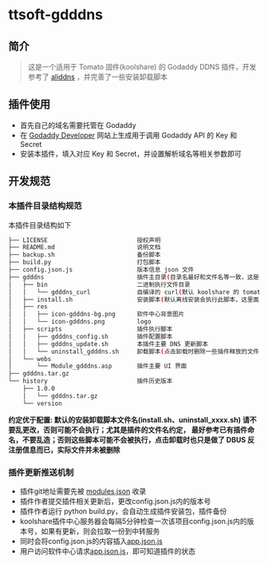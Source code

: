 # ttsoft-gdddns

## 简介 

> 这是一个适用于 Tomato 固件(koolshare) 的 Godaddy DDNS 插件，开发参考了 [aliddns](https://github.com/kyriosli/koolshare-aliddns) ，并完善了一些安装卸载脚本

## 插件使用

- 首先自己的域名需要托管在 Godaddy
- 在 [Godaddy Developer](https://developer.godaddy.com/keys/) 网站上生成用于调用 Godaddy API 的 Key 和 Secret
- 安装本插件，填入对应 Key 和 Secret，并设置解析域名等相关参数即可

## 开发规范


### 本插件目录结构规范

本插件目录结构如下

``` sh
├── LICENSE                         授权声明
├── README.md                       说明文档
├── backup.sh                       备份脚本
├── build.py                        打包脚本
├── config.json.js                  版本信息 json 文件
├── gdddns                          插件主目录(目录名最好和文件名等一致，这是一种默认的约定，暂不确定乱写会不会有问题)
│   ├── bin                         二进制执行文件目录
│   │   └── gdddns_curl             自编译的 curl(默认 koolshare 的 tomato curl 不支持 https)
│   ├── install.sh                  安装脚本(默认离线安装会执行此脚本，这里面主要是向 DBUS 注册当前插件状态以及复制文件等)
│   ├── res
│   │   ├── icon-gdddns-bg.png      软件中心背景图片
│   │   └── icon-gdddns.png         logo
│   ├── scripts                     插件执行脚本
│   │   ├── gdddns_config.sh        插件配置脚本
│   │   ├── gdddns_update.sh        本插件主要 DNS 更新脚本
│   │   └── uninstall_gdddns.sh     卸载脚本(点击卸载时删除一些插件释放的文件)
│   └── webs
│       └── Module_gdddns.asp       插件主要 UI 界面
├── gdddns.tar.gz
└── history                         插件历史版本
    ├── 1.0.0
    │   └── gdddns.tar.gz
    └── version
```

**约定优于配置: 默认的安装卸载脚本文件名(install.sh、uninstall_xxxx.sh) 请不要乱更改，否则可能不会执行；尤其是插件的文件名约定，
最好参考已有插件命名，不要乱造；否则这些脚本可能不会被执行，点击卸载时也只是做了 DBUS 反注册信息而已，实际文件并未被删除**



### 插件更新推送机制
- 插件git地址需要先被 [modules.json](https://github.com/koolshare/koolshare.github.io/blob/acelan_softcenter_ui/softcenter/modules.json) 收录
- 插件作者提交插件相关更新后，更改config.json.js内的版本号
- 插件作者运行 python build.py，会自动生成插件安装包，插件备份
- koolshare插件中心服务器会每隔5分钟检查一次该项目config.json.js内的版本号，如果有更新，则会拉取一份到中转服务
- 同时会将config.json.js的内容插入[app.json.js](https://koolshare.ngrok.wang/softcenter/app.json.js)
- 用户访问软件中心请求[app.json.js](https://koolshare.ngrok.wang/softcenter/app.json.js)，即可知道插件的状态


















